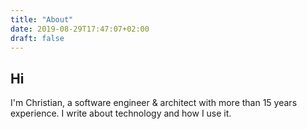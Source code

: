 ```yaml
---
title: "About"
date: 2019-08-29T17:47:07+02:00
draft: false
---
```


## Hi


I'm Christian, a software engineer & architect with more than 15 years experience. I write about technology and how I use it.
